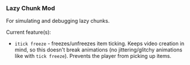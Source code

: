 ### Lazy Chunk Mod

For simulating and debugging lazy chunks.

Current feature(s):
- `itick freeze` - freezes/unfreezes item ticking. Keeps video creation in mind, so this doesn't break animations (no jittering/glitchy animations like with `tick freeze`). Prevents the player from picking up items.